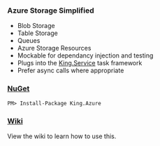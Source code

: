 ### Azure Storage Simplified
- Blob Storage
- Table Storage
- Queues
- Azure Storage Resources
- Mockable for dependancy injection and testing
- Plugs into the [King.Service](https://github.com/jefking/King.Service) task framework
- Prefer async calls where appropriate

### [NuGet](https://www.nuget.org/packages/King.Azure)
```
PM> Install-Package King.Azure
```

### [Wiki](https://github.com/jefking/King.Azure/wiki)
View the wiki to learn how to use this.
